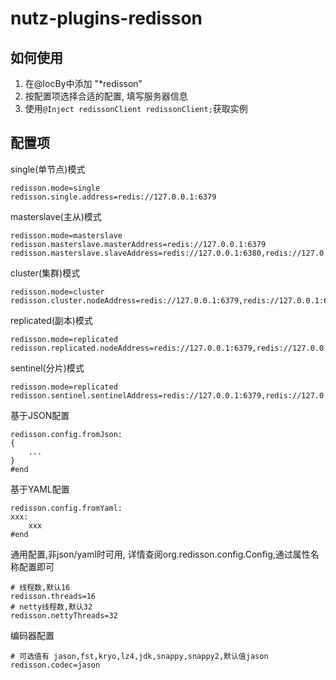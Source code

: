 nutz-plugins-redisson
==================================

## 如何使用

1. 在@IocBy中添加 "*redisson"
2. 按配置项选择合适的配置, 填写服务器信息
3. 使用`@Inject redissonClient redissonClient;`获取实例

## 配置项


single(单节点)模式

```
redisson.mode=single
redisson.single.address=redis://127.0.0.1:6379
```

masterslave(主从)模式

```
redisson.mode=masterslave
redisson.masterslave.masterAddress=redis://127.0.0.1:6379
redisson.masterslave.slaveAddress=redis://127.0.0.1:6380,redis://127.0.0.1:6381
```

cluster(集群)模式

```
redisson.mode=cluster
redisson.cluster.nodeAddress=redis://127.0.0.1:6379,redis://127.0.0.1:6380,redis://127.0.0.1:6381
```

replicated(副本)模式

```
redisson.mode=replicated
redisson.replicated.nodeAddress=redis://127.0.0.1:6379,redis://127.0.0.1:6380,redis://127.0.0.1:6381
```

sentinel(分片)模式

```
redisson.mode=replicated
redisson.sentinel.sentinelAddress=redis://127.0.0.1:6379,redis://127.0.0.1:6380,redis://127.0.0.1:6381
```

基于JSON配置

```
redisson.config.fromJson:
{
	...
}
#end
```

基于YAML配置

```
redisson.config.fromYaml:
xxx:
	xxx
#end
```

通用配置,非json/yaml时可用, 详情查阅org.redisson.config.Config,通过属性名称配置即可

```
# 线程数,默认16
redisson.threads=16 
# netty线程数,默认32
redisson.nettyThreads=32
```

编码器配置

```
# 可选值有 jason,fst,kryo,lz4,jdk,snappy,snappy2,默认值jason
redisson.codec=jason
```
